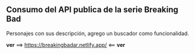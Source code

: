 ## Consumo del API publica de la serie Breaking Bad

Personajes con sus descripción, agrego un buscador como funcionalidad.

**ver** ==>   https://breakingbadar.netlify.app/   <== **ver**
